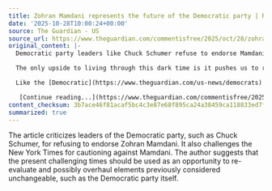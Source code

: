 ```yaml
---
title: Zohran Mamdani represents the future of the Democratic party | Robert Reich
date: '2025-10-28T10:00:24+00:00'
source: The Guardian - US
source_url: https://www.theguardian.com/commentisfree/2025/oct/28/zohran-mamdani-democratic-party
original_content: |-
  Democratic party leaders like Chuck Schumer refuse to endorse Mamdani, and the New York Times wrongly cautions against him. Both are wrong

  The only upside to living through this dark time is it pushes us to rethink and perhaps totally remake things we once thought immutable.

  Like the [Democratic](https://www.theguardian.com/us-news/democrats) party.

   [Continue reading...](https://www.theguardian.com/commentisfree/2025/oct/28/zohran-mamdani-democratic-party)
content_checksum: 3b7ace46f81acaf5bc4c3e87e68f895ca24a38459ca118833ed7fa53c82ed8e7
summarized: true
---
```


The article criticizes leaders of the Democratic party, such as Chuck Schumer, for refusing to endorse Zohran Mamdani. It also challenges the New York Times for cautioning against Mamdani. The author suggests that the present challenging times should be used as an opportunity to re-evaluate and possibly overhaul elements previously considered unchangeable, such as the Democratic party itself.